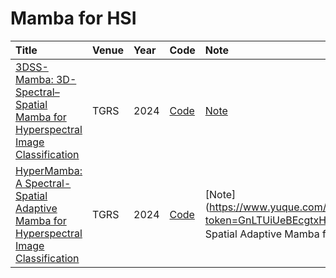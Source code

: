 # Mamba for HSI
Title|Venue|Year|Code|Note
:-|:-|:-|:-|:-
[3DSS-Mamba: 3D-Spectral–Spatial Mamba for Hyperspectral Image Classification](https://ieeexplore.ieee.org/document/10703171)|TGRS|2024|[Code](https://github.com/IIP-Team/3DSS-Mamba)|[Note](https://www.yuque.com/g/cuixidaniya/cp8b8m/mk9ypnpg5olxk9ke/collaborator/join?token=RBE0oSDN5WJPIS0s&source=doc_collaborator)
[HyperMamba: A Spectral-Spatial Adaptive Mamba for Hyperspectral Image Classification](https://ieeexplore.ieee.org/document/10720896)|TGRS|2024|[Code](https://github.com/chiangliu/HyperMamba)|[Note](https://www.yuque.com/g/cuixidaniya/cp8b8m/yi8p7bz6gf9u9ogr/collaborator/join?token=GnLTUiUeBEcgtxHY&source=doc_collaborator# 《HyperMamba: A Spectral-Spatial Adaptive Mamba for Hyperspectral Image Classification》)
